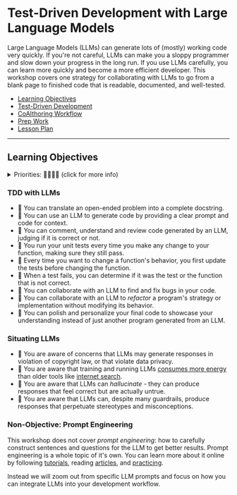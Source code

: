 # Test-Driven Development with Large Language Models

Large Language Models (LLMs) can generate lots of (mostly) working code very
quickly. If you're not careful, LLMs can make you a sloppy programmer and slow
down your progress in the long run. If you use LLMs carefully, you can learn
more quickly and become a more efficient developer. This workshop covers one
strategy for collaborating with LLMs to go from a blank page to finished code
that is readable, documented, and well-tested.

- [Learning Objectives](#learning-objectives)
- [Test-Driven Development](./test_driven_development.md)
- [CoAIthoring Workflow](./coaithoring_workflow.md)
- [Prep Work](./prep_work.md)
- [Lesson Plan](./lesson_plan.md)

---

## Learning Objectives

<details><summary>Priorities: 🥚🐣🐥🐔 (click for more info)</summary>
<br />

Learning objectives for this workshop are labeled so you can prioritize your
study time. The emojis show the _minimum_ mastery you are expected to achieve
for each skill, but there is no maximum! If you have the time you should aim to
master all of the skills introduced in this workshop.

- 🥚 You are expected to master these skills. They are the foundations you will
  need to move forward.
- 🐣 You are expected to be comfortable with these skills. It's ok if you still
  need help sometimes.
- 🐥 You are expected to be familiar with these skills. It's enough to recognize
  them in practice and apply them with help.
- 🐔 You are not expected to know these skills, but they are important if you
  want to excel. You should only focus on these after mastering the 🥚, 🐣 and
  🐥 objectives.

---

</details>

### TDD with LLMs

- 🥚 You can translate an open-ended problem into a complete docstring.
- 🥚 You can use an LLM to generate code by providing a clear prompt and code
  for context.
- 🥚 You can comment, understand and review code generated by an LLM, judging if
  it is correct or not.
- 🥚 You run your unit tests every time you make any change to your function,
  making sure they still pass.
- 🥚 Every time you want to change a function's behavior, you first update the
  tests before changing the function.
- 🐣 When a test fails, you can determine if it was the test or the function
  that is not correct.
- 🐣 You can collaborate with an LLM to find and fix bugs in your code.
- 🐣 You can collaborate with an LLM to _refactor_ a program's strategy or
  implementation without modifying its behavior.
- 🐣 You can polish and personalize your final code to showcase your
  understanding instead of just another program generated from an LLM.

### Situating LLMs

- 🥚 You are aware of concerns that LLMs may generate responses in violation of
  copyright law, or that violate data privacy.
- 🥚 You are aware that training and running LLMs
  [consumes more energy](https://ai.stackexchange.com/questions/38970/how-much-energy-consumption-is-involved-in-chat-gpt-responses-being-generated)
  than older tools like [internet search](https://arxiv.org/pdf/2307.01135.pdf).
- 🥚 You are aware that LLMs can _hallucinate_ - they can produce responses that
  feel correct but are actually untrue.
- 🥚 You are aware that LLMs can, despite many guardrails, produce responses
  that perpetuate stereotypes and misconceptions.

### Non-Objective: Prompt Engineering

This workshop does not cover _prompt engineering_: how to carefully construct
sentences and questions for the LLM to get better results. Prompt engineering is
a whole topic of it's own. You can learn more about it online by following
[tutorials](https://www.deeplearning.ai/short-courses/chatgpt-prompt-engineering-for-developers/),
reading [articles](https://en.wikipedia.org/wiki/Prompt_engineering), and
[practicing](https://phind.com/).

Instead we will zoom out from specific LLM prompts and focus on how you can
integrate LLMs into your development workflow.
